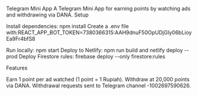 Telegram Mini App
A Telegram Mini App for earning points by watching ads and withdrawing via DANA.
Setup

Install dependencies: npm install
Create a .env file with:REACT_APP_BOT_TOKEN=7380366315:AAH9dnuF50OpUDjGIy06bLioyEa9Fr4bfS8


Run locally: npm start
Deploy to Netlify: npm run build and netlify deploy --prod
Deploy Firestore rules: firebase deploy --only firestore:rules

Features

Earn 1 point per ad watched (1 point = 1 Rupiah).
Withdraw at 20,000 points via DANA.
Withdrawal requests sent to Telegram channel -1002697590626.

